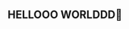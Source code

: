 ## HELLOOO WORLDDD👋

<!--
**karent21/karent21** is a ✨ _special_ ✨ repository because its `README.md` (this file) appears on your GitHub profile.
HELLO WORLD
Here are some ideas to get you started:

- 🔭 I’m currently working on ...
- 🌱 I’m currently learning ...
- 👯 I’m looking to collaborate on ...
- 🤔 I’m looking for help with ...
- 💬 Ask me about ...
- 📫 How to reach me: ...
- 😄 Pronouns: she/her
- ⚡ Fun fact: ...
-->
